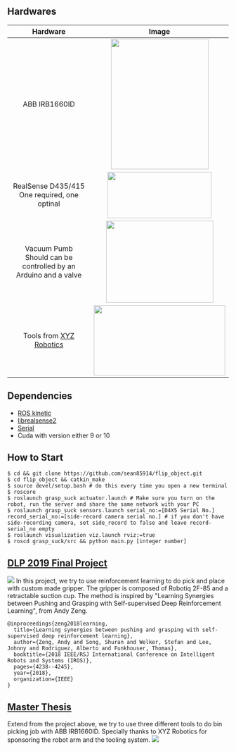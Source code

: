 ## Hardwares
| Hardware | Image |
| :---: | :---: |
| ABB IRB1660ID| <img src="https://github.com/sean85914/rl_pnp/blob/master/src/grasp_suck/img/abb.jpg" width=222 height=296/>|
| RealSense D435/415 <br> One required, one optinal | <img src="https://github.com/sean85914/rl_pnp/blob/master/src/grasp_suck/img/d435.jpeg" width=237 height=105/> |
| Vacuum Pumb <br> Should can be controlled by an Arduino and a valve| <img src="https://github.com/sean85914/rl_pnp/blob/master/src/grasp_suck/img/vacuum_pump.png" width=244 height=186/> |
| Tools from [XYZ Robotics](http://en.xyzrobotics.ai/)| <img src="https://github.com/sean85914/rl_pnp/blob/master/src/grasp_suck/img/tools.png" width=299 height=159/> |

## Dependencies
* [ROS kinetic](http://wiki.ros.org/kinetic/Installation/Ubuntu)
* [librealsense2](https://github.com/IntelRealSense/librealsense/blob/master/doc/installation.md)
* [Serial](http://wjwwood.io/serial/)
* Cuda with version either 9 or 10

## How to Start
```
$ cd && git clone https://github.com/sean85914/flip_object.git
$ cd flip_object && catkin_make
$ source devel/setup.bash # do this every time you open a new terminal
$ roscore
$ roslaunch grasp_suck actuator.launch # Make sure you turn on the robot, run the server and share the same network with your PC
$ roslaunch grasp_suck sensors.launch serial_no:=[D4X5 Serial No.] record_serial_no:=[side-record camera serial no.] # if you don't have side-recording camera, set side_record to false and leave record-serial_no empty
$ roslaunch visualization viz.launch rviz:=true
$ roscd grasp_suck/src && python main.py [integer number]
```

## [DLP 2019 Final Project](https://github.com/sean85914/rl_pnp/tree/master/dlp_final/grasp_suck/README.md)
![](https://github.com/sean85914/flip_object/blob/master/img/dlp_system.png)
In this project, we try to use reinforcement learning to do pick and place with custom made gripper. The gripper is composed of Robotiq 2F-85 and a retractable suction cup. The method is inspired by "Learning Synergies between Pushing and Grasping with Self-supervised Deep Reinforcement Learning", from Andy Zeng.
```
@inproceedings{zeng2018learning,  
  title={Learning synergies between pushing and grasping with self-supervised deep reinforcement learning},  
  author={Zeng, Andy and Song, Shuran and Welker, Stefan and Lee, Johnny and Rodriguez, Alberto and Funkhouser, Thomas},  
  booktitle={2018 IEEE/RSJ International Conference on Intelligent Robots and Systems (IROS)},  
  pages={4238--4245},  
  year={2018},  
  organization={IEEE}  
}
```

## [Master Thesis](https://github.com/sean85914/rl_pnp/tree/master/src/grasp_suck/README.md)
Extend from the project above, we try to use three different tools to do bin picking job with ABB IRB1660ID. Specially thanks to XYZ Robotics for sponsoring the robot arm and the tooling system.
![](https://github.com/sean85914/flip_object/blob/master/img/master_thesis_system.png)
